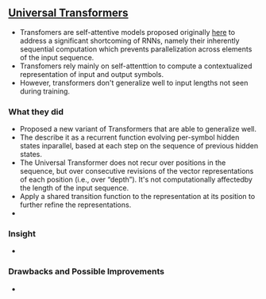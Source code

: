 ## [Universal Transformers](https://arxiv.org/abs/1807.03819)

* Transfomers are self-attentive models proposed originally [here](https://arxiv.org/abs/1706.03762) to address a significant shortcoming of RNNs, namely their inherently sequential computation which prevents parallelization across elements of the input sequence.
* Transfomers rely mainly on self-attenttion to compute a contextualized representation of input and output symbols.
* However, transformers don't generalize well to input lengths not seen during training.



### What they did
* Proposed a new variant of Transformers that are able to generalize well.
* The describe it as a recurrent function evolving per-symbol hidden states inparallel, based at each step on the sequence of previous hidden states.
* The Universal Transformer does not recur over positions in the sequence, but over consecutive revisions of the vector representations of each position (i.e., over “depth”). It's not computationally affectedby the length of the input sequence.
* Apply a shared transition function to the representation at its position to further refine the representations.
* 

### Insight
* 

### Drawbacks and Possible Improvements
* 
